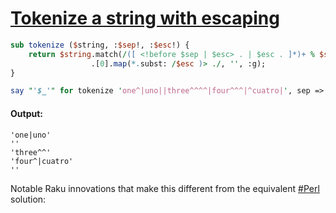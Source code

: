 [1]: https://rosettacode.org/wiki/Tokenize_a_string_with_escaping

# [Tokenize a string with escaping][1]



```perl
sub tokenize ($string, :$sep!, :$esc!) {
    return $string.match(/([ <!before $sep | $esc> . | $esc . ]*)+ % $sep/)\
                  .[0].map(*.subst: /$esc )> ./, '', :g);
}

say "'$_'" for tokenize 'one^|uno||three^^^^|four^^^|^cuatro|', sep => '|', esc => '^';
```

#### Output:
```
'one|uno'
''
'three^^'
'four^|cuatro'
''
```


Notable Raku innovations that make this different from the equivalent [#Perl](#Perl) solution:

